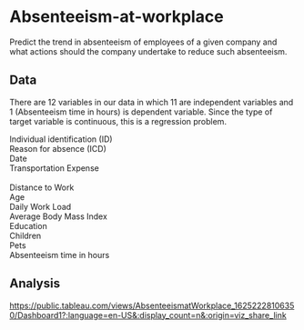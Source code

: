 # Absenteeism-at-workplace
Predict the trend in absenteeism of employees of a given company and what actions should the company undertake to reduce such absenteeism.

## Data
There are 12 variables in our data in which 11 are independent variables and 1 (Absenteeism time in hours) is dependent variable. Since the type of target variable is continuous, this is a regression problem.

Individual identification (ID)<br>
Reason for absence (ICD)<br>
Date	<br>
Transportation Expense<br>	
Distance to Work	<br>
Age	<br>
Daily Work Load <br>
Average	Body Mass Index	<br>
Education	<br>
Children	<br>
Pets<br>
Absenteeism time in hours<br>

## Analysis
https://public.tableau.com/views/AbsenteeismatWorkplace_16252228106350/Dashboard1?:language=en-US&:display_count=n&:origin=viz_share_link
